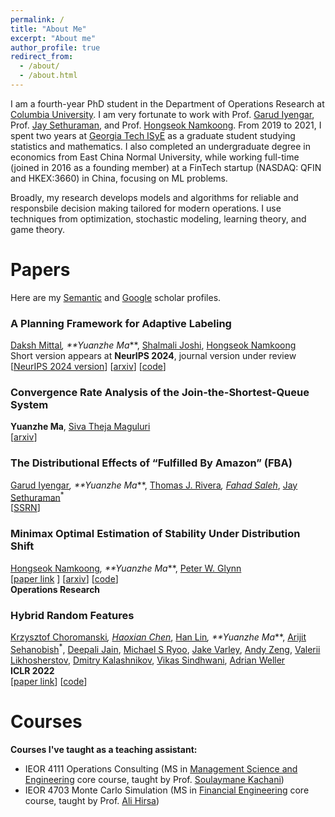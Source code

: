 ```yaml
---
permalink: /
title: "About Me"
excerpt: "About me"
author_profile: true
redirect_from: 
  - /about/
  - /about.html
---
```


I am a fourth-year PhD student in the Department of Operations Research at [Columbia University](https://www.ieor.columbia.edu/). I am very fortunate to work with Prof. [Garud Iyengar](http://www.columbia.edu/~gi10/), Prof. [Jay Sethuraman](https://www.ieor.columbia.edu/faculty/jay-sethuraman), and Prof. [Hongseok Namkoong](https://hsnamkoong.github.io/). From 2019 to 2021, I spent two years at [Georgia Tech ISyE](https://www.isye.gatech.edu/) as a graduate student studying statistics and mathematics. I also completed an undergraduate degree in economics from East China Normal University, while working full-time (joined in 2016 as a founding member) at a FinTech startup (NASDAQ: QFIN and HKEX:3660) in China, focusing on ML problems.


Broadly, my research develops models and algorithms for reliable and responsbile decision making tailored for modern operations. I use techniques from optimization, stochastic modeling, learning theory, and game theory.
 
 

<h1 id="publications"> Papers</h1>

Here are my [Semantic](https://www.semanticscholar.org/author/Yuanzhe-Ma/2144051894) and [Google](https://scholar.google.com/citations?user=4d8UV8sAAAAJ) scholar profiles.


### **A Planning Framework for Adaptive Labeling**
[Daksh Mittal](https://sites.google.com/view/dakshmittal/home)<sup>*</sup>,  **Yuanzhe Ma<sup>*</sup>**, [Shalmali Joshi](https://shalmalijoshi.github.io/reAIM/), [Hongseok Namkoong](https://hsnamkoong.github.io/)
<br> Short version appears at **NeurIPS 2024**, journal version under review
<br>\[[NeurIPS 2024 version](https://openreview.net/pdf?id=uuQQwrjMzb)\] \[[arxiv](https://arxiv.org/pdf/2502.06076)\] \[[code](https://github.com/namkoong-lab/adaptive-labeling)\]


### **Convergence Rate Analysis of the Join-the-Shortest-Queue System**
**Yuanzhe Ma**, [Siva Theja Maguluri](https://sites.google.com/site/sivatheja/home?authuser=0)
<br>\[[arxiv](https://arxiv.org/pdf/2503.15736)\]

### **The Distributional Effects of “Fulfilled By Amazon” (FBA)**
[Garud Iyengar](http://www.columbia.edu/~gi10/)<sup>*</sup>, **Yuanzhe Ma<sup>*</sup>**, [Thomas J. Rivera](https://sites.google.com/site/thomasjriveraecon/home)<sup>*</sup>, [Fahad Saleh](https://www.fahadsaleh.com/)<sup>*</sup>, 
[Jay Sethuraman](https://www.engineering.columbia.edu/faculty-staff/directory/jay-sethuraman)<sup>*</sup>  
\[[SSRN](https://ssrn.com/abstract=4365855)\]

### **Minimax Optimal Estimation of Stability Under Distribution Shift** 
[Hongseok Namkoong](https://hsnamkoong.github.io/)<sup>*</sup>, **Yuanzhe Ma<sup>*</sup>**, [Peter W. Glynn](https://web.stanford.edu/~glynn/) 
<br> \[[paper link](https://doi.org/10.1287/opre.2022.0658) \] \[[arxiv](https://arxiv.org/pdf/2212.06338)\] \[[code](https://github.com/namkoong-lab/stability_estimation)\]
<br> **Operations Research**

### **Hybrid Random Features** 
[Krzysztof Choromanski](https://research.google/people/krzysztofchoromanski/?&type=google)<sup>*</sup>, [Haoxian Chen](https://scholar.google.com/citations?user=yOUIELYAAAAJ&hl=en)<sup>*</sup>, 
[Han Lin](https://hl-hanlin.github.io/)<sup>*</sup>, **Yuanzhe Ma<sup>*</sup>**, [Arijit Sehanobish](https://scholar.google.com/citations?user=MEby6-QAAAAJ&hl=en)<sup>*</sup>, [Deepali Jain](https://research.google/people/Deepali/), [Michael S Ryoo](http://michaelryoo.com/), [Jake Varley](https://scholar.google.com/citations?user=UJcm1MoAAAAJ&hl=en), [Andy Zeng](https://andyzeng.github.io/), [Valerii Likhosherstov](https://valerytyumen.github.io/), [Dmitry Kalashnikov](https://scholar.google.com/citations?user=2DBmo-wAAAAJ&hl=en), [Vikas Sindhwani](https://vikas.sindhwani.org/), [Adrian Weller](https://mlg.eng.cam.ac.uk/adrian/) 
<br> **ICLR 2022**
<br>\[[paper link](https://openreview.net/pdf?id=EMigfE6ZeS)\] \[[code](https://github.com/HL-hanlin/HRF_ICLR2022)\]  

<h1 id="courses"> Courses </h1>

**Courses I've taught as a teaching assistant:**
- IEOR 4111	Operations Consulting (MS in [Management Science and Engineering](https://mse.ieor.columbia.edu/) core course, taught by Prof. [Soulaymane Kachani](https://provost.columbia.edu/people/soulaymane-kachani))
- IEOR 4703 Monte Carlo Simulation (MS in [Financial Engineering](https://msfe.ieor.columbia.edu/) core course, taught by Prof. [Ali Hirsa](https://www.ieor.columbia.edu/faculty/ali-hirsa))

 

